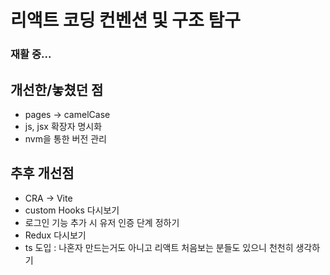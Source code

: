 # 리액트 코딩 컨벤션 및 구조 탐구

### 재활 중...

## 개선한/놓쳤던 점

- pages -> camelCase
- js, jsx 확장자 명시화
- nvm을 통한 버전 관리

## 추후 개선점

- CRA -> Vite
- custom Hooks 다시보기
- 로그인 기능 추가 시 유저 인증 단계 정하기
- Redux 다시보기
- ts 도입 : 나혼자 만드는거도 아니고 리액트 처음보는 분들도 있으니 천천히 생각하기
